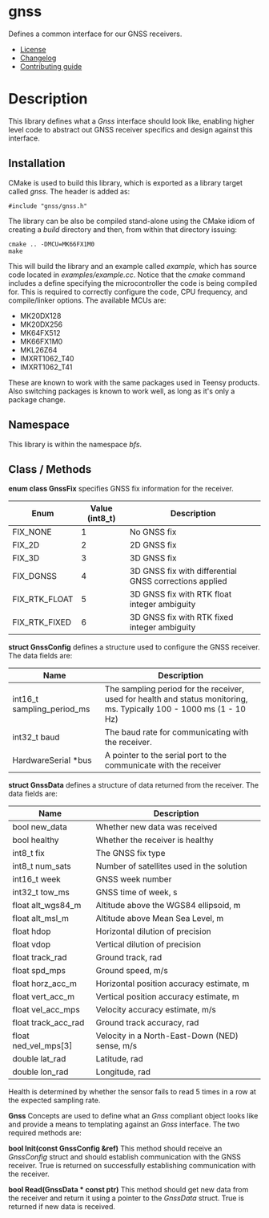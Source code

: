 # gnss
Defines a common interface for our GNSS receivers.
   * [License](LICENSE.md)
   * [Changelog](CHANGELOG.md)
   * [Contributing guide](CONTRIBUTING.md)

# Description
This library defines what a *Gnss* interface should look like, enabling higher level code to abstract out GNSS receiver specifics and design against this interface.

## Installation
CMake is used to build this library, which is exported as a library target called *gnss*. The header is added as:

```
#include "gnss/gnss.h"
```

The library can be also be compiled stand-alone using the CMake idiom of creating a *build* directory and then, from within that directory issuing:

```
cmake .. -DMCU=MK66FX1M0
make
```

This will build the library and an example called *example*, which has source code located in *examples/example.cc*. Notice that the *cmake* command includes a define specifying the microcontroller the code is being compiled for. This is required to correctly configure the code, CPU frequency, and compile/linker options. The available MCUs are:
   * MK20DX128
   * MK20DX256
   * MK64FX512
   * MK66FX1M0
   * MKL26Z64
   * IMXRT1062_T40
   * IMXRT1062_T41

These are known to work with the same packages used in Teensy products. Also switching packages is known to work well, as long as it's only a package change.

## Namespace
This library is within the namespace *bfs*.

## Class / Methods

**enum class GnssFix** specifies GNSS fix information for the receiver.

| Enum | Value (int8_t) | Description |
| --- | --- | --- |
| FIX_NONE | 1 | No GNSS fix |
| FIX_2D | 2 | 2D GNSS fix |
| FIX_3D | 3 | 3D GNSS fix |
| FIX_DGNSS | 4 | 3D GNSS fix with differential GNSS corrections applied |
| FIX_RTK_FLOAT | 5 | 3D GNSS fix with RTK float integer ambiguity |
| FIX_RTK_FIXED | 6 | 3D GNSS fix with RTK fixed integer ambiguity |

**struct GnssConfig** defines a structure used to configure the GNSS receiver. The data fields are:

| Name | Description |
| --- | --- |
| int16_t sampling_period_ms | The sampling period for the receiver, used for health and status monitoring, ms. Typically 100 - 1000 ms (1 - 10 Hz) |
| int32_t baud | The baud rate for communicating with the receiver. |
| HardwareSerial *bus | A pointer to the serial port to the communicate with the receiver |

**struct GnssData** defines a structure of data returned from the receiver. The data fields are:

| Name | Description |
| --- | --- |
| bool new_data | Whether new data was received |
| bool healthy | Whether the receiver is healthy |
| int8_t fix | The GNSS fix type |
| int8_t num_sats | Number of satellites used in the solution |
| int16_t week | GNSS week number |
| int32_t tow_ms | GNSS time of week, s |
| float alt_wgs84_m | Altitude above the WGS84 ellipsoid, m |
| float alt_msl_m | Altitude above Mean Sea Level, m |
| float hdop | Horizontal dilution of precision |
| float vdop | Vertical dilution of precision |
| float track_rad | Ground track, rad |
| float spd_mps | Ground speed, m/s |
| float horz_acc_m | Horizontal position accuracy estimate, m |
| float vert_acc_m | Vertical position accuracy estimate, m |
| float vel_acc_mps | Velocity accuracy estimate, m/s |
| float track_acc_rad | Ground track accuracy, rad |
| float ned_vel_mps[3] | Velocity in a North-East-Down (NED) sense, m/s |
| double lat_rad | Latitude, rad |
| double lon_rad | Longitude, rad |


Health is determined by whether the sensor fails to read 5 times in a row at the expected sampling rate.

**Gnss** Concepts are used to define what an *Gnss* compliant object looks like and provide a means to templating against an *Gnss* interface. The two required methods are:

**bool Init(const GnssConfig &ref)** This method should receive an *GnssConfig* struct and should establish communication with the GNSS receiver. True is returned on successfully establishing communication with the receiver.

**bool Read(GnssData &ast; const ptr)** This method should get new data from the receiver and return it using a pointer to the *GnssData* struct. True is returned if new data is received.
